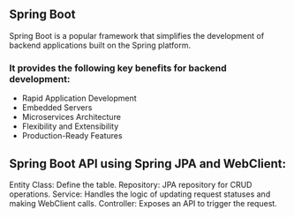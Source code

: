 ## Spring Boot
Spring Boot is a popular framework that simplifies the development of backend applications built on the Spring platform. 

### It provides the following key benefits for backend development:
- Rapid Application Development
- Embedded Servers
- Microservices Architecture
- Flexibility and Extensibility
- Production-Ready Features

## Spring Boot API using Spring JPA and WebClient:
Entity Class: Define the table.
Repository: JPA repository for CRUD operations.
Service: Handles the logic of updating request statuses and making WebClient calls.
Controller: Exposes an API to trigger the request.
